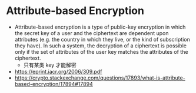 # Attribute-based Encryption

+ Attribute-based encryption is a type of public-key encryption in which the secret key of a user and the ciphertext are dependent upon attributes (e.g. the country in which they live, or the kind of subscription they have). In such a system, the decryption of a ciphertext is possible only if the set of attributes of the user key matches the attributes of the ciphertext.
    * 只有某类 key 才能解密
+ https://eprint.iacr.org/2006/309.pdf
+ https://crypto.stackexchange.com/questions/17893/what-is-attribute-based-encryption/17894#17894